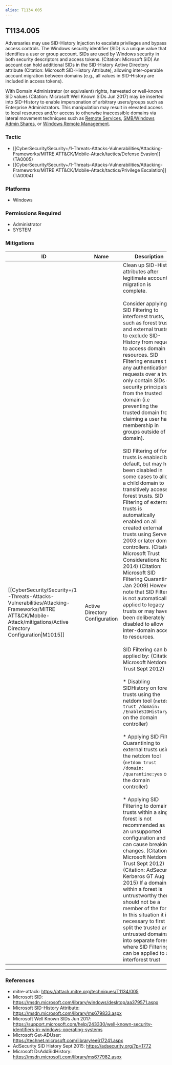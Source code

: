 ```yaml
---
alias: T1134.005
---
```


## T1134.005

Adversaries may use SID-History Injection to escalate privileges and bypass access controls. The Windows security identifier (SID) is a unique value that identifies a user or group account. SIDs are used by Windows security in both security descriptors and access tokens. (Citation: Microsoft SID) An account can hold additional SIDs in the SID-History Active Directory attribute (Citation: Microsoft SID-History Attribute), allowing inter-operable account migration between domains (e.g., all values in SID-History are included in access tokens).

With Domain Administrator (or equivalent) rights, harvested or well-known SID values (Citation: Microsoft Well Known SIDs Jun 2017) may be inserted into SID-History to enable impersonation of arbitrary users/groups such as Enterprise Administrators. This manipulation may result in elevated access to local resources and/or access to otherwise inaccessible domains via lateral movement techniques such as [Remote Services](https://attack.mitre.org/techniques/T1021), [SMB/Windows Admin Shares](https://attack.mitre.org/techniques/T1021/002), or [Windows Remote Management](https://attack.mitre.org/techniques/T1021/006).


### Tactic
- [[CyberSecurity/Security+/1-Threats-Attacks-Vulnerabilities/Attacking-Frameworks/MITRE ATT&CK/Mobile-Attack/tactics/Defense Evasion]] (TA0005)
- [[CyberSecurity/Security+/1-Threats-Attacks-Vulnerabilities/Attacking-Frameworks/MITRE ATT&CK/Mobile-Attack/tactics/Privilege Escalation]] (TA0004)

### Platforms
- Windows

### Permissions Required
- Administrator
- SYSTEM

### Mitigations

| ID | Name | Description |
| --- | --- | --- |
| [[CyberSecurity/Security+/1-Threats-Attacks-Vulnerabilities/Attacking-Frameworks/MITRE ATT&CK/Mobile-Attack/mitigations/Active Directory Configuration\|M1015]] | Active Directory Configuration | Clean up SID-History attributes after legitimate account migration is complete.<br /><br />Consider applying SID Filtering to interforest trusts, such as forest trusts and external trusts, to exclude SID-History from requests to access domain resources. SID Filtering ensures that any authentication requests over a trust only contain SIDs of security principals from the trusted domain (i.e preventing the trusted domain from claiming a user has membership in groups outside of the domain).<br /><br />SID Filtering of forest trusts is enabled by default, but may have been disabled in some cases to allow a child domain to transitively access forest trusts. SID Filtering of external trusts is automatically enabled on all created external trusts using Server 2003 or later domain controllers. (Citation: Microsoft Trust Considerations Nov 2014) (Citation: Microsoft SID Filtering Quarantining Jan 2009) However note that SID Filtering is not automatically applied to legacy trusts or may have been deliberately disabled to allow inter-domain access to resources.<br /><br />SID Filtering can be applied by: (Citation: Microsoft Netdom Trust Sept 2012)<br /><br />* Disabling SIDHistory on forest trusts using the netdom tool (<code>netdom trust /domain: /EnableSIDHistory:no</code> on the domain controller)<br /><br />* Applying SID Filter Quarantining to external trusts using the netdom tool (<code>netdom trust <TrustingDomainName> /domain:<TrustedDomainName> /quarantine:yes</code> on the domain controller)<br /><br />* Applying SID Filtering to domain trusts within a single forest is not recommended as it is an unsupported configuration and can cause breaking changes. (Citation: Microsoft Netdom Trust Sept 2012) (Citation: AdSecurity Kerberos GT Aug 2015) If a domain within a forest is untrustworthy then it should not be a member of the forest. In this situation it is necessary to first split the trusted and untrusted domains into separate forests where SID Filtering can be applied to an interforest trust |


---
### References

- mitre-attack: https://attack.mitre.org/techniques/T1134/005
- Microsoft SID: https://msdn.microsoft.com/library/windows/desktop/aa379571.aspx
- Microsoft SID-History Attribute: https://msdn.microsoft.com/library/ms679833.aspx
- Microsoft Well Known SIDs Jun 2017: https://support.microsoft.com/help/243330/well-known-security-identifiers-in-windows-operating-systems
- Microsoft Get-ADUser: https://technet.microsoft.com/library/ee617241.aspx
- AdSecurity SID History Sept 2015: https://adsecurity.org/?p=1772
- Microsoft DsAddSidHistory: https://msdn.microsoft.com/library/ms677982.aspx
